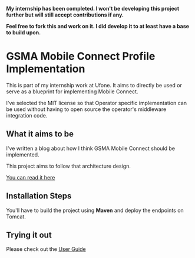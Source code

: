 **My internship has been completed. I won't be developing this project further but will still accept contributions if any.**

**Feel free to fork this and work on it. I did develop it to at least have a base to build upon.**

# GSMA Mobile Connect Profile Implementation

This is part of my internship work at Ufone. It aims to directly be used or serve as a blueprint for implementing Mobile Connect.

I've selected the MIT license so that Operator specific implementation can be used without having to open source the operator's middleware integration code.

## What it aims to be

I've written a blog about how I think GSMA Mobile Connect should be implemented.

This project aims to follow that architecture design.

[You can read it here](https://medium.com/@Shehriyar.Qureshi/my-take-on-implementing-gsma-mobile-connect-dca0f64c6d3b)

## Installation Steps

You'll have to build the project using **Maven** and deploy the endpoints on Tomcat.

## Trying it out

Please check out the [User Guide](UserGuide.md)
